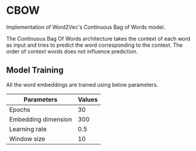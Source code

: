 # CBOW
Implementation of Word2Vec's Continuous Bag of Words model.

The Continuous Bag Of Words architecture takes the context of each word as input and tries to predict the word corresponding to the context. The order of context words does not influence prediction.

##  Model Training
All the word embeddings are trained using below parameters.

Parameters                         |  Values    |
------------------------ | ---- |
Epochs                   |  30  |
Embedding dimension      |  300 |
Learning rate            |  0.5 |
Window size              |  10  |

